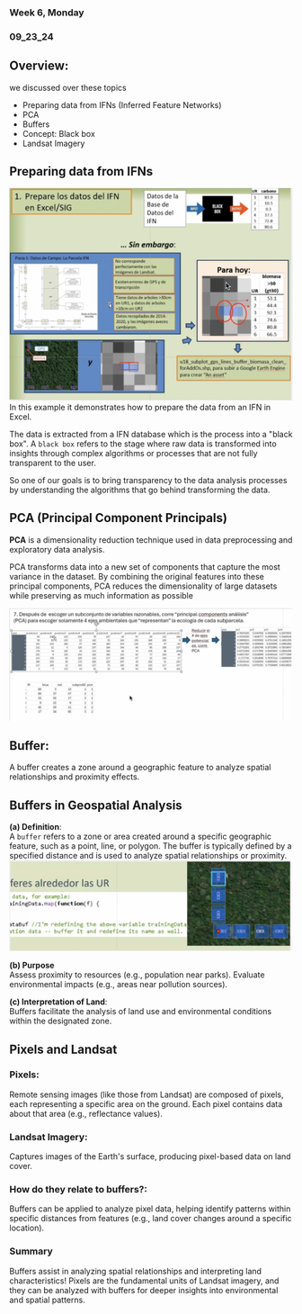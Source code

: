 ### Week 6, Monday
### 09_23_24
## Overview: <br>
we discussed over these topics<br>
- Preparing data from IFNs (Inferred Feature Networks)
- PCA 
- Buffers
- Concept: Black box
- Landsat Imagery

## Preparing data from IFNs 
![PCA](preparing_data_from_IFN.png)
In this example  it demonstrates how to prepare the data from an IFN in Excel.

The data is extracted from a IFN database which is the process into a "black box". A 
`black box` refers to the stage where raw data is transformed into insights through complex algorithms or processes that are not fully transparent to the user.

 So one of our goals is to bring transparency to the data analysis processes by understanding the algorithms that go behind transforming the data. 

## PCA (Principal Component Principals)
**PCA** is a dimensionality reduction technique used in data preprocessing and exploratory data analysis.<br>

PCA transforms data into a new set of components that capture the most variance in the dataset. By combining the original features into these principal components, PCA reduces the dimensionality of large datasets while preserving as much information as possible

![PCA](PCA.png)



## Buffer:
A buffer creates a zone around a geographic feature to analyze spatial relationships and proximity effects.

## Buffers in Geospatial Analysis
**(a) Definition**:<br>
A `buffer` refers to a zone or area created around a specific geographic feature, such as a point, line, or polygon. The buffer is typically defined by a specified distance and is used to analyze spatial relationships or proximity.
![Buffer example from class](BUFFERS.png)

 **(b) Purpose** <br>
Assess proximity to resources (e.g., population near parks).
Evaluate environmental impacts (e.g., areas near pollution sources).

**(c) Interpretation of Land**:<br>
Buffers facilitate the analysis of land use and environmental conditions within the designated zone.

## Pixels and Landsat
### Pixels:

Remote sensing images (like those from Landsat) are composed of pixels, each representing a specific area on the ground.
Each pixel contains data about that area (e.g., reflectance values).<br>
### Landsat Imagery:

Captures images of the Earth's surface, producing pixel-based data on land cover.


### How do they relate to buffers?:
Buffers can be applied to analyze pixel data, helping identify patterns within specific distances from features (e.g., land cover changes around a specific location).


### Summary
Buffers assist in analyzing spatial relationships and interpreting land characteristics!
Pixels are the fundamental units of Landsat imagery, and they can be analyzed with buffers for deeper insights into environmental and spatial patterns.